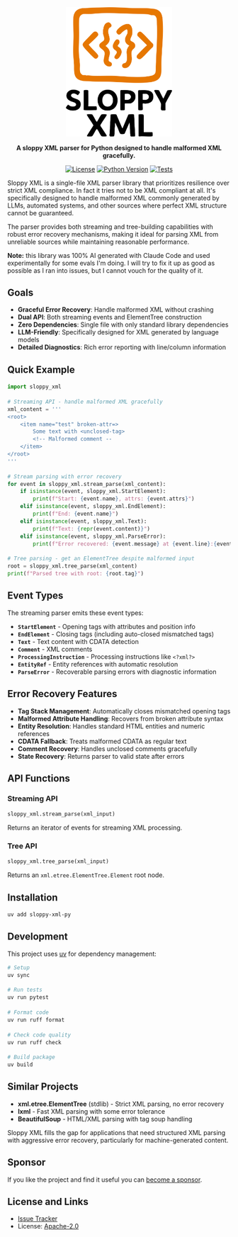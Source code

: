 <div align="center">
  <img src="https://github.com/mitsuhiko/sloppy-xml-py/raw/main/logo.svg" alt="" width=240>
  <p><strong>A sloppy XML parser for Python designed to handle malformed XML gracefully.</strong></p>

[![License](https://img.shields.io/badge/license-MIT-blue.svg)](https://github.com/mitsuhiko/sloppy-xml-py/blob/main/LICENSE)
[![Python Version](https://img.shields.io/badge/python-3.8%2B-blue.svg)](https://python.org)
[![Tests](https://img.shields.io/badge/tests-passing-green.svg)](https://github.com/mitsuhiko/sloppy-xml-py)

</div>

Sloppy XML is a single-file XML parser library that prioritizes resilience over strict XML compliance. In fact it tries not to be XML compliant at all. It's specifically designed to handle malformed XML commonly generated by LLMs, automated systems, and other sources where perfect XML structure cannot be guaranteed.

The parser provides both streaming and tree-building capabilities with robust error recovery mechanisms, making it ideal for parsing XML from unreliable sources while maintaining reasonable performance.

**Note:** this library was 100% AI generated with Claude Code and used experimentally for some evals I'm doing.  I will try to fix it up as good as possible as I ran into issues, but I cannot vouch for the quality of it.

## Goals

* **Graceful Error Recovery**: Handle malformed XML without crashing
* **Dual API**: Both streaming events and ElementTree construction
* **Zero Dependencies**: Single file with only standard library dependencies
* **LLM-Friendly**: Specifically designed for XML generated by language models
* **Detailed Diagnostics**: Rich error reporting with line/column information

## Quick Example

```python
import sloppy_xml

# Streaming API - handle malformed XML gracefully
xml_content = '''
<root>
    <item name="test" broken-attr=>
        Some text with <unclosed-tag>
        <!-- Malformed comment --
    </item>
</root>
'''

# Stream parsing with error recovery
for event in sloppy_xml.stream_parse(xml_content):
    if isinstance(event, sloppy_xml.StartElement):
        print(f"Start: {event.name}, attrs: {event.attrs}")
    elif isinstance(event, sloppy_xml.EndElement):
        print(f"End: {event.name}")
    elif isinstance(event, sloppy_xml.Text):
        print(f"Text: {repr(event.content)}")
    elif isinstance(event, sloppy_xml.ParseError):
        print(f"Error recovered: {event.message} at {event.line}:{event.column}")

# Tree parsing - get an ElementTree despite malformed input
root = sloppy_xml.tree_parse(xml_content)
print(f"Parsed tree with root: {root.tag}")
```

## Event Types

The streaming parser emits these event types:

* **`StartElement`** - Opening tags with attributes and position info
* **`EndElement`** - Closing tags (including auto-closed mismatched tags)
* **`Text`** - Text content with CDATA detection
* **`Comment`** - XML comments
* **`ProcessingInstruction`** - Processing instructions like `<?xml?>`
* **`EntityRef`** - Entity references with automatic resolution
* **`ParseError`** - Recoverable parsing errors with diagnostic information

## Error Recovery Features

* **Tag Stack Management**: Automatically closes mismatched opening tags
* **Malformed Attribute Handling**: Recovers from broken attribute syntax
* **Entity Resolution**: Handles standard HTML entities and numeric references
* **CDATA Fallback**: Treats malformed CDATA as regular text
* **Comment Recovery**: Handles unclosed comments gracefully
* **State Recovery**: Returns parser to valid state after errors

## API Functions

### Streaming API

```python
sloppy_xml.stream_parse(xml_input)
```

Returns an iterator of events for streaming XML processing.

### Tree API  

```python
sloppy_xml.tree_parse(xml_input)
```

Returns an `xml.etree.ElementTree.Element` root node.

## Installation

```bash
uv add sloppy-xml-py
```

## Development

This project uses [uv](https://github.com/astral-sh/uv) for dependency management:

```bash
# Setup
uv sync

# Run tests
uv run pytest

# Format code
uv run ruff format

# Check code quality
uv run ruff check

# Build package
uv build
```

## Similar Projects

* **xml.etree.ElementTree** (stdlib) - Strict XML parsing, no error recovery
* **lxml** - Fast XML parsing with some error tolerance
* **BeautifulSoup** - HTML/XML parsing with tag soup handling

Sloppy XML fills the gap for applications that need structured XML parsing with aggressive error recovery, particularly for machine-generated content.

## Sponsor

If you like the project and find it useful you can [become a
sponsor](https://github.com/sponsors/mitsuhiko).

## License and Links

- [Issue Tracker](https://github.com/mitsuhiko/sloppy-xml-py/issues)
- License: [Apache-2.0](https://github.com/mitsuhiko/sloppy-xml-py/blob/main/LICENSE)
